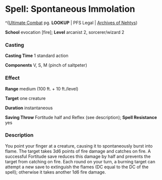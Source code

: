 # Spell: Spontaneous Immolation

^([Ultimate Combat][ss-spontaneous-immolation] pg. **LOOKUP** | PFS Legal | [Archives of Nehtys][sn-spontaneous-immolation])

**School** evocation [fire]; **Level** arcanist 2, sorcerer/wizard 2

### Casting

**Casting Time** 1 standard action  

**Components** V, S, M (pinch of saltpeter)

### Effect

**Range** medium (100 ft. + 10 ft./level)  

**Target** one creature  

**Duration** instantaneous  

**Saving Throw** Fortitude half and Reflex (see description); **Spell Resistance** yes

### Description

You point your finger at a creature, causing it to spontaneously burst into flame. The target takes 3d6 points of fire damage and catches on fire. A successful Fortitude save reduces this damage by half and prevents the target from catching on fire. Each round on your turn, a burning target can attempt a new save to extinguish the flames (DC equal to the DC of the spell); otherwise it takes another 1d6 fire damage.

[ss-spontaneous-immolation]: http://paizo.com/pathfinderRPG/v57
[sn-spontaneous-immolation]: http://www.archivesofnethys.com/SpellDisplay.aspx?ItemName=Spontaneous%20Immolation